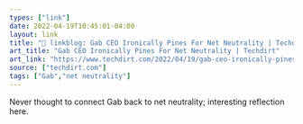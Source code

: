 ```yaml
---
types: ["link"]
date: 2022-04-19T10:45:01-04:00
layout: link
title: "🔗 linkblog: Gab CEO Ironically Pines For Net Neutrality | Techdirt'"
art_title: "Gab CEO Ironically Pines For Net Neutrality | Techdirt"
art_link: "https://www.techdirt.com/2022/04/19/gab-ceo-ironically-pines-for-net-neutrality/"
source: ["techdirt.com"]
tags: ["Gab","net neutrality"]
---
```

Never thought to connect Gab back to net neutrality; interesting reflection here.
